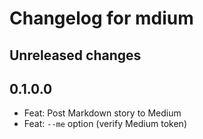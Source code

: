 # Changelog for mdium

## Unreleased changes

## 0.1.0.0

- Feat: Post Markdown story to Medium
- Feat: `--me` option (verify Medium token)
